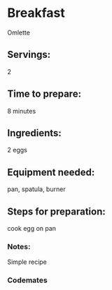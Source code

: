 # Breakfast 
Omlette

## Servings: 
2

## Time to prepare: 
8 minutes

## Ingredients: 
2 eggs



## Equipment needed: 
pan, spatula, burner 


## Steps for preparation: 
cook egg on pan 



### Notes:
Simple recipe 


### Codemates #
